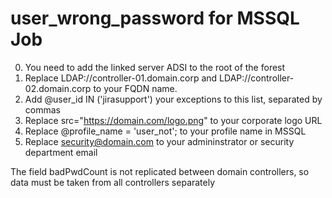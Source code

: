 # user_wrong_password for MSSQL Job

0. You need to add the linked server ADSI to the root of the forest 
1. Replace LDAP://controller-01.domain.corp and LDAP://controller-02.domain.corp to your FQDN name.
2. Add @user_id IN ('jirasupport') your exceptions to this list, separated by commas
3. Replace src="https://domain.com/logo.png" to your corporate logo URL
4. Replace @profile_name = 'user_not'; to your profile name in MSSQL
5. Replace security@domain.com to your admininstrator or security department email

The field badPwdCount is not replicated between domain controllers, so data must be taken from all controllers separately
